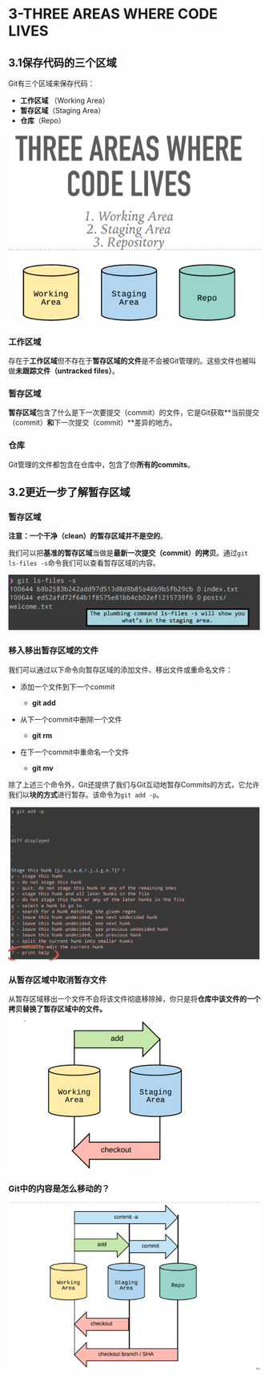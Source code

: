 # 3-THREE AREAS WHERE CODE LIVES

## 3.1保存代码的三个区域

Git有三个区域来保存代码：

- **工作区域** （Working Area） 
- **暂存区域**（Staging Area）
- **仓库**（Repo）

![](images/where_code_live.png)

### 工作区域

存在于**工作区域**但不存在于**暂存区域的文件**是不会被Git管理的。这些文件也被叫做**未跟踪文件（untracked files）**。

### 暂存区域

**暂存区域**包含了什么是下一次要提交（commit）的文件，它是Git获取**当前提交（commit）**和**下一次提交（commit）**差异的地方。

### 仓库

Git管理的文件都包含在仓库中，包含了你**所有的commits**。

## 3.2更近一步了解暂存区域

### 暂存区域

**注意：**一个干净（**clean**）的暂存区域并不是**空的**。

我们可以把**基准的暂存区域**当做是**最新一次提交（commit）的拷贝**。通过`git ls-files -s`命令我们可以查看暂存区域的内容。

![](images/staging_con.png)

### 移入移出暂存区域的文件

我们可以通过以下命令向暂存区域的添加文件、移出文件或重命名文件：

- 添加一个文件到下一个commit
  - **git add <file>**
- 从下一个commit中删除一个文件
  - **git rm <file>**

- 在下一个commit中重命名一个文件
  - **git mv <file>**

除了上述三个命令外，Git还提供了我们与Git互动地暂存Commits的方式，它允许我们以**块的方式**进行暂存。该命令为`git add -p`。

![](images/in_add.png)

### 从暂存区域中取消暂存文件

从暂存区域移出一个文件不会将该文件彻底移除掉，你只是将**仓库中该文件的一个拷贝替换了暂存区域中的文件。**

![](images/unstage_file.png)

### Git中的内容是怎么移动的？

![](images/how_con_move.png)
